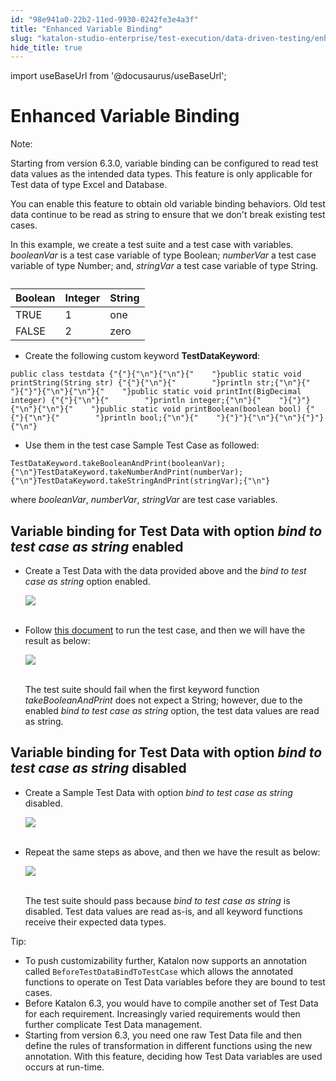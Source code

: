 ```yaml
---
id: "98e941a0-22b2-11ed-9930-0242fe3e4a3f"
title: "Enhanced Variable Binding"
slug: "katalon-studio-enterprise/test-execution/data-driven-testing/enhanced-variable-binding"
hide_title: true
---
```

import useBaseUrl from '@docusaurus/useBaseUrl';

    

# <a id="id" class="anchor_top_offset"/><a id="ariaid-title1" class="anchor_top_offset"/>Enhanced Variable Binding

    
      
<div xmlns="http://www.w3.org/1999/xhtml" className="note note note_note"><span className="note__title">Note:</span> 
  <p className="p">Starting from version 6.3.0, variable binding can be configured
    to read test data values as the intended data types. This feature
    is only applicable for Test data of type Excel and Database.</p>
</div>
      
<p xmlns="http://www.w3.org/1999/xhtml" className="p">You can enable this feature to obtain old variable binding   behaviors. Old test data continue to be read as string to ensure   that we don't break existing test cases.</p> 
      
<p xmlns="http://www.w3.org/1999/xhtml" className="p">In this example, we create a test suite and a test case with   variables. <em className="ph i">booleanVar</em> is a test case variable of type   Boolean; <em className="ph i">numberVar</em> a test case variable of type Number;   and, <em className="ph i">stringVar</em> a test case variable of type String.</p> 
      
<table xmlns="http://www.w3.org/1999/xhtml" className="table"><caption /><thead className="thead">     <tr className>       <th className="entry anchor_top_offset" id="id__entry__1">Boolean</th>       <th className="entry anchor_top_offset" id="id__entry__2">Integer</th>       <th className="entry anchor_top_offset" id="id__entry__3">String</th>     </tr>   </thead><tbody className="tbody">     <tr className>       <td className="entry" headers="id__entry__1 id__entry__2 id__entry__3 ">TRUE</td>       <td className="entry" headers="id__entry__1 id__entry__2 id__entry__3 ">1</td>       <td className="entry" headers="id__entry__1 id__entry__2 id__entry__3 ">one</td>     </tr>     <tr className>       <td className="entry" headers="id__entry__1 id__entry__2 id__entry__3 ">FALSE</td>       <td className="entry" headers="id__entry__1 id__entry__2 id__entry__3 ">2</td>       <td className="entry" headers="id__entry__1 id__entry__2 id__entry__3 ">zero</td>     </tr>   </tbody></table> 
      
<ul xmlns="http://www.w3.org/1999/xhtml" className="ul">   <li className="li">Create the following custom keyword     <strong className="ph b">TestDataKeyword</strong>:</li> </ul> 
              
<pre xmlns="http://www.w3.org/1999/xhtml" className="pre codeblock"><code>public class testdata {"{"}{"\n"}{"\n"}{"    "}public static void printString(String str) {"{"}{"\n"}{"        "}println str;{"\n"}{"    "}{"}"}{"\n"}{"\n"}{"    "}public static void printInt(BigDecimal integer) {"{"}{"\n"}{"        "}println integer;{"\n"}{"    "}{"}"}{"\n"}{"\n"}{"    "}public static void printBoolean(boolean bool) {"{"}{"\n"}{"        "}println bool;{"\n"}{"    "}{"}"}{"\n"}{"\n"}{"}"}{"\n"}</code></pre> 
            
<ul xmlns="http://www.w3.org/1999/xhtml" className="ul">   <li className="li">Use them in the test case Sample Test Case as followed:</li> </ul> 
              
<pre xmlns="http://www.w3.org/1999/xhtml" className="pre codeblock"><code>TestDataKeyword.takeBooleanAndPrint(booleanVar);{"\n"}TestDataKeyword.takeNumberAndPrint(numberVar);{"\n"}TestDataKeyword.takeStringAndPrint(stringVar);{"\n"}</code></pre> 
            
<p xmlns="http://www.w3.org/1999/xhtml" className="p">where <em className="ph i">booleanVar</em>, <em className="ph i">numberVar</em>,   <em className="ph i">stringVar</em> are test case variables.</p> 
    
  
    

## <a id="id_1" class="anchor_top_offset"/>Variable binding for Test Data with option <em xmlns="http://www.w3.org/1999/xhtml" className="ph i">bind to test   case as string</em>  enabled

    
      
<ul xmlns="http://www.w3.org/1999/xhtml" className="ul">   <li className="li">     <p className="p">Create a Test Data with the data provided above and the <em className="ph i">bind         to test case as string</em> option enabled.</p>     <p className="p">       <img className="image" src={useBaseUrl("https://github.com/katalon-studio/docs-images/raw/master/katalon-studio/docs/bind-as-string/option-enabled.png")} /><br /><br />     </p>   </li>   <li className="li">     <p className="p">Follow <a className="xref" href="/docs/legacy/katalon-studio-enterprise/test-execution/data-driven-testing/run-test-case-with-an-external-data-source">this         document</a> to run the test case, and then we will have the result       as below:</p>     <p className="p">       <img className="image" src={useBaseUrl("https://github.com/katalon-studio/docs-images/raw/master/katalon-studio/docs/bind-as-string/2-failed.png")} /><br /><br />     </p>     <p className="p">The test suite should fail when the first keyword function       <em className="ph i">takeBooleanAndPrint</em> does not expect a String; however, due       to the enabled <em className="ph i">bind to test case as string</em> option, the       test data values are read as string.</p>   </li> </ul> 
    
  

## <a id="id_2" class="anchor_top_offset"/>Variable binding for Test Data with option <em xmlns="http://www.w3.org/1999/xhtml" className="ph i">bind to test   case as string</em>  disabled

<ul xmlns="http://www.w3.org/1999/xhtml" className="ul"><li className="li">     <p className="p">Create a Sample Test Data with option <em className="ph i">bind to test case as         string</em> disabled.</p>     <p className="p">       <img className="image" src={useBaseUrl("https://github.com/katalon-studio/docs-images/raw/master/katalon-studio/docs/bind-as-string/option-disabled.png")} /><br /><br />     </p>   </li><li className="li">     <p className="p">Repeat the same steps as above, and then we have the result as       below:</p>     <p className="p">       <img className="image" src={useBaseUrl("https://github.com/katalon-studio/docs-images/raw/master/katalon-studio/docs/bind-as-string/4-passed.png")} /><br /><br />     </p>     <p className="p">The test suite should pass because <em className="ph i">bind to test case as         string</em> is disabled. Test data values are read as-is, and all       keyword functions receive their expected data types.</p>   </li></ul> 
<div xmlns="http://www.w3.org/1999/xhtml" className="note tip note_tip"><span className="note__title">Tip:</span> 
  <ul className="ul"><li className="li">To push customizability further, Katalon now supports an
      annotation called <code className="ph codeph">BeforeTestDataBindToTestCase</code> which
      allows the annotated functions to operate on Test Data variables
      before they are bound to test cases.</li><li className="li">Before Katalon 6.3, you would have to compile another set of
      Test Data for each requirement. Increasingly varied requirements
      would then further complicate Test Data management.</li><li className="li">Starting from version 6.3, you need one raw Test Data file and
      then define the rules of transformation in different functions
      using the new annotation. With this feature, deciding how Test Data
      variables are used occurs at run-time.</li></ul>
</div>
